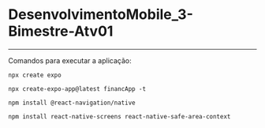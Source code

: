 # DesenvolvimentoMobile_3-Bimestre-Atv01
---
Comandos para executar a aplicação:
```react
npx create expo
```

```react
npx create-expo-app@latest financApp -t
```

```react
npm install @react-navigation/native
```

```react
npm install react-native-screens react-native-safe-area-context
```

